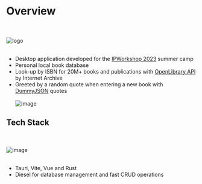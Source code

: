 # Overview
<br><br>
![logo](https://github.com/user-attachments/assets/f56ec431-2c9d-4a83-a414-032cc0a0329f)
<br><br>
- Desktop application developed for the [IPWorkshop 2023](https://www.ipworkshop.ro) summer camp
- Personal local book database
- Look-up by ISBN for 20M+ books and publications with [OpenLibrary API](https://openlibrary.org/developers/api) by Internet Archive
- Greeted by a random quote when entering a new book with [DummyJSON](https://dummyjson.com/docs/quotes) quotes
<br><br>
![image](https://github.com/user-attachments/assets/84d365d0-3853-418c-936f-70de193a4180)

## Tech Stack
<br><br>
![image](https://github.com/user-attachments/assets/b5392ed1-57f3-4f75-9d55-6cfedffdcb69)
<br><br>
- Tauri, Vite, Vue and Rust
- Diesel for database management and fast CRUD operations

